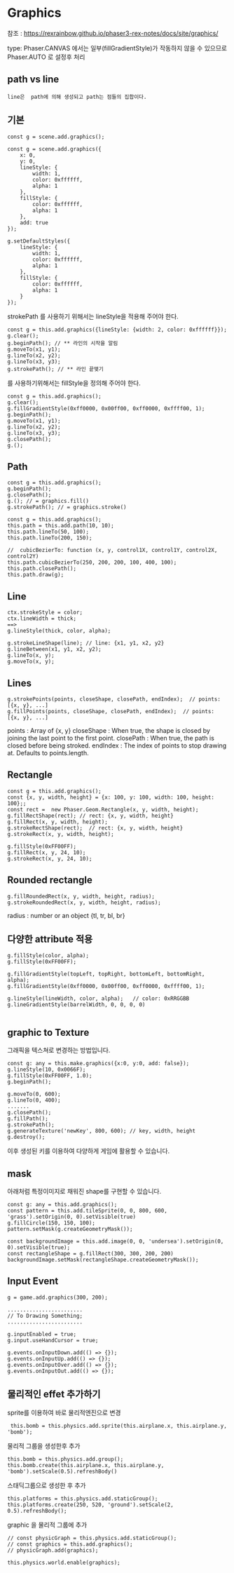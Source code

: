 # Graphics

참조 : https://rexrainbow.github.io/phaser3-rex-notes/docs/site/graphics/


type: Phaser.CANVAS 에서는 일부(fillGradientStyle)가 작동하지 않을 수 있으므로
Phaser.AUTO 로 설정후 처리
## path vs line
```
line은  path에 의해 생성되고 path는 점들의 집합이다.
```

## 기본
```
const g = scene.add.graphics();
```
```
const g = scene.add.graphics({
    x: 0,
    y: 0,
    lineStyle: {
        width: 1,
        color: 0xffffff,
        alpha: 1
    },
    fillStyle: {
        color: 0xffffff,
        alpha: 1
    },
    add: true
});
```
```
g.setDefaultStyles({
    lineStyle: {
        width: 1,
        color: 0xffffff,
        alpha: 1
    },
    fillStyle: {
        color: 0xffffff,
        alpha: 1
    }
});
```
strokePath 를 사용하기 위해서는 lineStyle을 적용해 주어야 한다.
```
const g = this.add.graphics({lineStyle: {width: 2, color: 0xffffff}});
g.clear();
g.beginPath(); // ** 라인의 시작을 알림
g.moveTo(x1, y1);
g.lineTo(x2, y2);
g.lineTo(x3, y3);
g.strokePath(); // ** 라인 끝맺기
```
 를 사용하기위해서는 fillStyle을 정의해 주어야 한다.
```
const g = this.add.graphics();
g.clear();
g.fillGradientStyle(0xff0000, 0x00ff00, 0xff0000, 0xffff00, 1);
g.beginPath();
g.moveTo(x1, y1);
g.lineTo(x2, y2);
g.lineTo(x3, y3);
g.closePath();
g.();
```
## Path
```
const g = this.add.graphics();
g.beginPath();
g.closePath();
g.(); // = graphics.fill()
g.strokePath(); // = graphics.stroke()
```
```
const g = this.add.graphics();
this.path = this.add.path(10, 10);
this.path.lineTo(50, 100);
this.path.lineTo(200, 150);

//  cubicBezierTo: function (x, y, control1X, control1Y, control2X, control2Y)
this.path.cubicBezierTo(250, 200, 200, 100, 400, 100);
this.path.closePath();
this.path.draw(g);
```

## Line
```
ctx.strokeStyle = color;
ctx.lineWidth = thick;
==>
g.lineStyle(thick, color, alpha);

g.strokeLineShape(line); // line: {x1, y1, x2, y2}
g.lineBetween(x1, y1, x2, y2);
g.lineTo(x, y);
g.moveTo(x, y);
```
## Lines
```
g.strokePoints(points, closeShape, closePath, endIndex);  // points: [{x, y}, ...]
g.fillPoints(points, closeShape, closePath, endIndex);  // points: [{x, y}, ...]
```
points : Array of {x, y}
closeShape : When true, the shape is closed by joining the last point to the first point.
closePath : When true, the path is closed before being stroked.
endIndex : The index of points to stop drawing at. Defaults to points.length.

## Rectangle
```
const g = this.add.graphics();
const {x, y, width, height} = {x: 100, y: 100, width: 100, height: 100};;
const rect =  new Phaser.Geom.Rectangle(x, y, width, height);
g.fillRectShape(rect); // rect: {x, y, width, height}
g.fillRect(x, y, width, height);
g.strokeRectShape(rect);  // rect: {x, y, width, height}
g.strokeRect(x, y, width, height);
```
```
g.fillStyle(0xFF00FF);
g.fillRect(x, y, 24, 10);
g.strokeRect(x, y, 24, 10);
```

## Rounded rectangle
```
g.fillRoundedRect(x, y, width, height, radius);
g.strokeRoundedRect(x, y, width, height, radius);
```
radius : number or an object {tl, tr, bl, br}

## 다양한 attribute 적용
```
g.fillStyle(color, alpha);
g.fillStyle(0xFF00FF);

g.fillGradientStyle(topLeft, topRight, bottomLeft, bottomRight, alpha);
g.fillGradientStyle(0xff0000, 0x00ff00, 0xff0000, 0xffff00, 1);

g.lineStyle(lineWidth, color, alpha);   // color: 0xRRGGBB
g.lineGradientStyle(barrelWidth, 0, 0, 0, 0)


```

## graphic to Texture
그래픽을 텍스쳐로 변경하는 방법입니다.
```
const g: any = this.make.graphics({x:0, y:0, add: false});
g.lineStyle(10, 0x0066F);
g.fillStyle(0xFF00FF, 1.0);
g.beginPath();

g.moveTo(0, 600);
g.lineTo(0, 400);
.......
g.closePath();
g.fillPath();
g.strokePath();
g.generateTexture('newKey', 800, 600); // key, width, height
g.destroy();
```
이후 생성된 키를 이용하여 다양하게 게임에 활용할 수 있습니다.

## mask
아래처럼 특정이미지로 채워진 shape를 구현할 수 있습니다.
```
const g: any = this.add.graphics();
const pattern = this.add.tileSprite(0, 0, 800, 600, 'grass').setOrigin(0, 0).setVisible(true)
g.fillCircle(150, 150, 100);
pattern.setMask(g.createGeometryMask());
```
```
const backgroundImage = this.add.image(0, 0, 'undersea').setOrigin(0, 0).setVisible(true);
const rectangleShape = g.fillRect(300, 300, 200, 200)
backgroundImage.setMask(rectangleShape.createGeometryMask());

```

## Input Event  
```
g = game.add.graphics(300, 200);

........................
// To Drawing Something;
........................

g.inputEnabled = true;
g.input.useHandCursor = true;

g.events.onInputDown.add(() => {});
g.events.onInputUp.add(() => {});
g.events.onInputOver.add(() => {});
g.events.onInputOut.add(() => {});

```
## 물리적인 effet 추가하기
sprite를 이용하여 바로 물리적엔진으로 변경
```
 this.bomb = this.physics.add.sprite(this.airplane.x, this.airplane.y, 'bomb');
```
물리적 그룹을 생성한후 추가
```
this.bomb = this.physics.add.group();
this.bomb.create(this.airplane.x, this.airplane.y, 'bomb').setScale(0.5).refreshBody()
```
스태딕그룹으로 생성한 후 추가
```
this.platforms = this.physics.add.staticGroup();
this.platforms.create(250, 520, 'ground').setScale(2, 0.5).refreshBody();
```
graphic 을 물리적 그룹에 추가
```
// const physicGraph = this.physics.add.staticGroup();
// const graphics = this.add.graphics();
// physicGraph.add(graphics);
```

```
this.physics.world.enable(graphics);
```
